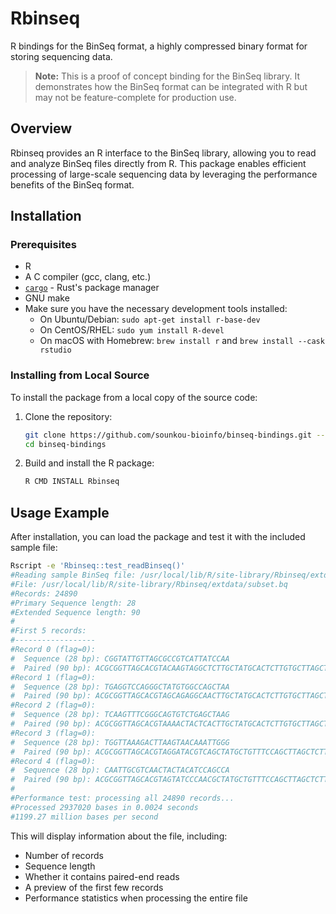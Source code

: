 # Rbinseq

R bindings for the BinSeq format, a highly compressed binary format for storing sequencing data.

> **Note:** This is a proof of concept binding for the BinSeq library. It demonstrates how the BinSeq format can be integrated with R but may not be feature-complete for production use.

## Overview

Rbinseq provides an R interface to the BinSeq library, allowing you to read and analyze BinSeq files directly from R. This package enables efficient processing of large-scale sequencing data by leveraging the performance benefits of the BinSeq format.

## Installation

### Prerequisites

- R 
- A C compiler (gcc, clang, etc.)
- [`cargo`](https://rustup.rs/) - Rust's package manager
- GNU make
- Make sure you have the necessary development tools installed:
  - On Ubuntu/Debian: `sudo apt-get install r-base-dev`
  - On CentOS/RHEL: `sudo yum install R-devel`
  - On macOS with Homebrew: `brew install r` and `brew install --cask rstudio`


### Installing from Local Source

To install the package from a local copy of the source code:

1. Clone the repository:
   ```bash
   git clone https://github.com/sounkou-bioinfo/binseq-bindings.git --branch Rbinseq
   cd binseq-bindings
   ```

2. Build and install the R package:
   ```bash
   R CMD INSTALL Rbinseq
   ```

## Usage  Example

After installation, you can load the package and test it with the included sample file:

```bash
Rscript -e 'Rbinseq::test_readBinseq()'
#Reading sample BinSeq file: /usr/local/lib/R/site-library/Rbinseq/extdata/subset.bq
#File: /usr/local/lib/R/site-library/Rbinseq/extdata/subset.bq
#Records: 24890
#Primary Sequence length: 28
#Extended Sequence length: 90
#
#First 5 records:
#------------------
#Record 0 (flag=0):
#  Sequence (28 bp): CGGTATTGTTAGCGCCGTCATTATCCAA
#  Paired (90 bp): ACGCGGTTAGCACGTACAAGTAGGCTCTTGCTATGCACTCTTGTGCTTAGCTCTGAAACTCGTGTCCTGTGGGCAAAGCCGGTCCTAGCA
#Record 1 (flag=0):
#  Sequence (28 bp): TGAGGTCCAGGGCTATGTGGCCAGCTAA
#  Paired (90 bp): ACGCGGTTAGCACGTAGCAGAGGCAACTTGCTATGCACTCTTGTGCTTAGCTCTGAAACTCATGTCAGCGCTGCCGGCCCGGTCCTAGCA
#Record 2 (flag=0):
#  Sequence (28 bp): TCAAGTTTCGGGCAGTGTCTGAGCTAAG
#  Paired (90 bp): ACGCGGTTAGCACGTAAAACTACTCACTTGCTATGCACTCTTGTGCTTAGCTCTGAAACCGTCACAGCCTCGTCTGCGCCGGTCCTAGCA
#Record 3 (flag=0):
#  Sequence (28 bp): TGGTTAAAGACTTAAGTAACAAATTGGG
#  Paired (90 bp): ACGCGGTTAGCACGTAGGATACGTCAGCTATGCTGTTTCCAGCTTAGCTCTTAAACTAGGTGGTTGTGGCCACTGCCGGTCCTAGCAACC
#Record 4 (flag=0):
#  Sequence (28 bp): CAATTGCGTCAACTACTACATCCAGCCA
#  Paired (90 bp): ACGCGGTTAGCACGTAGTATCCCAACGCTATGCTGTTTCCAGCTTAGCTCTTAAACGAACTCTCCCCGCCGGCGACCGGTCCTAGCAATG
#
#Performance test: processing all 24890 records...
#Processed 2937020 bases in 0.0024 seconds
#1199.27 million bases per second
```


This will display information about the file, including:
- Number of records
- Sequence length
- Whether it contains paired-end reads
- A preview of the first few records
- Performance statistics when processing the entire file

